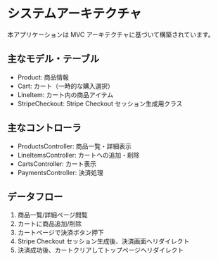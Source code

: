 # システムアーキテクチャ

本アプリケーションは MVC アーキテクチャに基づいて構築されています。

## 主なモデル・テーブル
- Product: 商品情報
- Cart: カート（一時的な購入選択）
- LineItem: カート内の商品アイテム
- StripeCheckout: Stripe Checkout セッション生成用クラス

## 主なコントローラ
- ProductsController: 商品一覧・詳細表示
- LineItemsController: カートへの追加・削除
- CartsController: カート表示
- PaymentsController: 決済処理

## データフロー
1. 商品一覧/詳細ページ閲覧
2. カートに商品追加/削除
3. カートページで決済ボタン押下
4. Stripe Checkout セッション生成後、決済画面へリダイレクト
5. 決済成功後、カートクリアしてトップページへリダイレクト